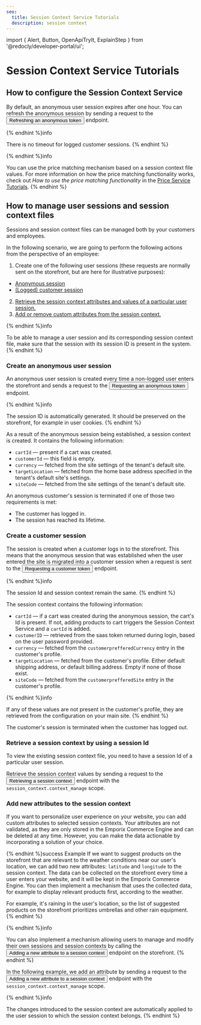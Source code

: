 ```yaml
---
seo:
  title: Session Context Service Tutorials
  description: session context
---
```


import {
  Alert,
  Button,
  OpenApiTryIt,
  ExplainStep
 } from '@redocly/developer-portal/ui';

# Session Context Service Tutorials

## How to configure the Session Context Service

By default, an anonymous user session expires after one hour. You can refresh the anonymous session by sending a request to the <nobr><Button to="/openapi/oauth/#operation/GET-oauth-refresh-anonymous-access-token" size="small">Refreshing an anonymous token</Button></nobr> endpoint.

{% endhint %}info

There is no timeout for logged customer sessions.
{% endhint %}

{% endhint %}info

You can use the price matching mechanism based on a session context file values. For more information on how the price matching functionality works, check out *How to use the price matching functionality* in the [Price Service Tutorials](/content/price#how-to-use-the-price-matching-functionality).
{% endhint %}

## How to manage user sessions and session context files

Sessions and session context files can be managed both by your customers and employees. 

In the following scenario, we are going to perform the following actions from the perspective of an employee:

1. Create one of the following user sessions (these requests are normally sent on the storefront, but are here for illustrative purposes):
* [Anonymous session](#create-an-anonymous-user-session)
* [(Logged) customer session](#create-a-customer-session)
2. [Retrieve the session context attributes and values of a particular user session.](#retrieve-a-session-context-by-using-a-session-id)
3. [Add or remove custom attributes from the session context.](#add-new-attributes-to-the-session-context)

{% endhint %}info

To be able to manage a user session and its corresponding session context file, make sure that the session with its session ID is present in the system. 
{% endhint %}

### Create an anonymous user session

An anonymous user session is created every time a non-logged user enters the storefront and sends a request to the <nobr><Button to="/openapi/oauth/#operation/GET-oauth-generate-anonymous-access-token" size="small">Requesting an anonymous token</Button></nobr> endpoint.

<OpenApiTryIt
  definitionId="oauth"
  operationId="GET-oauth-generate-anonymous-access-token"
  />
  

{% endhint %}info

The session ID is automatically generated. It should be preserved on the storefront, for example in user cookies.
{% endhint %}


As a result of the anonymous session being established, a session context is created. It contains the following information:

* `cartId` — present if a cart was created.
* `customerId` — this field is empty.
* `currency` — fetched from the site settings of the tenant's default site.
* `targetLocation` — fetched from the home base address specified in the tenant's default site's settings.
* `siteCode` — fetched from the site settings of the tenant's default site.

An anonymous customer's session is terminated if one of those two requirements is met:

* The customer has logged in. 
* The session has reached its lifetime.


### Create a customer session

The session is created when a customer logs in to the storefront. This means that the anonymous session that was established when the user entered the site is migrated into a customer session when a request is sent to the <nobr><Button to="/openapi/oauth/#operation/POST-oauth-authorize-customer" size="small">Requesting a customer token</Button></nobr> endpoint. 

{% endhint %}info

The session Id and session context remain the same.
{% endhint %}


<OpenApiTryIt
  definitionId="oauth"
  operationId="POST-oauth-authorize-customer"
  />

The session context contains the following information:

* `cartId` — if a cart was created during the anonymous session, the cart's Id is present. If not, adding products to cart triggers the Session Context Service and a `cartId` is added.
* `customerID` — retrieved from the saas token returned during login, based on the user password provided.
* `currency` — fetched from the `customerprefferedCurrency` entry in the customer's profile.
* `targetLocation` — fetched from the customer's profile. Either default shipping address, or default billing address. Empty if none of those exist.
* `siteCode` — fetched from the `customerprefferedSite` entry in the customer's profile.

{% endhint %}info

If any of these values are not present in the customer's profile, they are retrieved from the configuration on your main site.
{% endhint %}

The customer's session is terminated when the customer has logged out.

### Retrieve a session context by using a session Id

To view the existing session context file, you need to have a session Id of a particular user session.

Retrieve the session context values by sending a request to the <nobr><Button to="/openapi/session-context/#operation/GET-session-context-retrieve-session-context" size="small">Retrieving a session context</Button></nobr> endpoint with the `session_context.context_manage` scope.


<OpenApiTryIt
  definitionId="session-context"
  operationId="GET-session-context-retrieve-session-context"
  />

### Add new attributes to the session context

If you want to personalize user experience on your website, you can add custom attributes to selected session contexts. Your attributes are not validated, as they are only stored in the Emporix Commerce Engine and can be deleted at any time. However, you can make the data actionable by incorporating a solution of your choice.

{% endhint %}success Example
If we want to suggest products on the storefront that are relevant to the weather conditions near our user's location, we can add two new attributes: `latitude` and `longitude` to the session context. 
The data can be collected on the storefront every time a user enters your website, and it will be kept in the Emporix Commerce Engine.
You can then implement a mechanism that uses the collected data, for example to display relevant products first, according to the weather. 

For example, it's raining in the user's location, so the list of suggested products on the storefront prioritizes umbrellas and other rain equipment.
{% endhint %}

{% endhint %}info

You can also implement a mechanism allowing users to manage and modify their own sessions and session contexts by calling the <nobr><Button to="/openapi/session-context/#operation/POST-session-context-add-attribute-sessionId" size="small">Adding a new attribute to a session context</Button></nobr> endpoint on the storefront. 
{% endhint %}

In the following example, we add an attribute by sending a request to the  <nobr><Button to="/openapi/session-context/#operation/POST-session-context-add-attribute-sessionId" size="small">Adding a new attribute to a session context</Button></nobr> endpoint with the `session_context.context_manage` scope.


<OpenApiTryIt
  definitionId="session-context"
  operationId="POST-session-context-add-attribute-sessionId"
  />


{% endhint %}info

The changes introduced to the session context are automatically applied to the user session to which the session context belongs.
{% endhint %}

